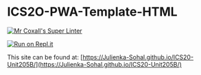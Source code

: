 # ICS2O-PWA-Template-HTML

[![Mr Coxall's Super Linter](https://github.com/Julienka-Sohal/ICS20-Unit205B/workflows/Mr%20Coxall's%20Super%20Linter/badge.svg)](https://github.com/Julienka-Sohal/ICS20-Unit205B/actions/)

[![Run on Repl.it](https://repl.it/badge/github/Julienka-Sohal/ICS20-Unit205B)](https://repl.it/github/Julienka-Sohal/ICS20-Unit205B)

This site can be found at: [https://Julienka-Sohal.github.io/ICS20-Unit205B/](https://Julienka-Sohal.github.io/ICS20-Unit205B/)

